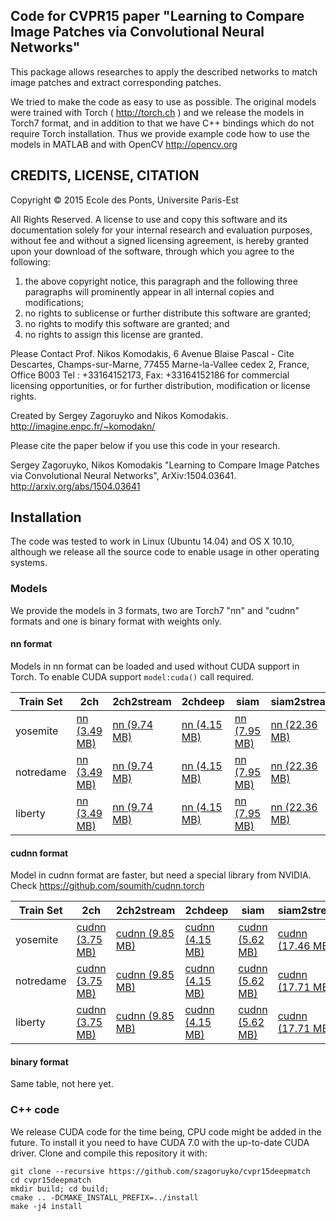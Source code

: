 Code for CVPR15 paper "Learning to Compare Image Patches via Convolutional Neural Networks"
-----
This package allows researches to apply the described networks to match image patches and extract corresponding patches.

We tried to make the code as easy to use as possible. The original models were trained with Torch ( http://torch.ch ) and we release the models in Torch7 format, and in addition to that we have C++ bindings which do not require Torch installation. Thus we provide example code how to use the models in MATLAB and with OpenCV http://opencv.org

CREDITS, LICENSE, CITATION
-----

Copyright © 2015 Ecole des Ponts, Universite Paris-Est

All Rights Reserved. A license to use and copy this software and its documentation solely for your internal 
research and evaluation  purposes, without fee and without a signed licensing agreement, is hereby granted 
upon your download of the software, through which you agree to the following: 
1)  the above copyright notice, this paragraph and the following three paragraphs will prominently appear 
in all internal copies and modifications; 
2)  no rights to sublicense or further distribute this software are granted; 
3) no rights to modify this software are granted; and 
4) no rights to assign this license are granted.   

Please Contact Prof. Nikos Komodakis,
6 Avenue Blaise Pascal - Cite Descartes, Champs-sur-Marne, 77455 Marne-la-Vallee cedex 2, France, Office B003
Tel : +33164152173, Fax: +33164152186
for commercial licensing opportunities, or for further distribution, modification or license rights.

Created by Sergey Zagoruyko and Nikos Komodakis. http://imagine.enpc.fr/~komodakn/

Please cite the paper below if you use this code in your research.

Sergey Zagoruyko, Nikos Komodakis
"Learning to Compare Image Patches via Convolutional Neural Networks",
ArXiv:1504.03641. http://arxiv.org/abs/1504.03641

Installation
-----
The code was tested to work in Linux (Ubuntu 14.04) and OS X 10.10, although we release all the source code to enable usage in other operating systems.

### Models

We provide the models in 3 formats, two are Torch7 "nn" and "cudnn" formats and one is binary format with weights only.

#### nn format

Models in nn format can be loaded and used without CUDA support in Torch. To enable CUDA support ```model:cuda()``` call required.

| Train Set | 2ch | 2ch2stream | 2chdeep | siam | siam2stream |
| --- |  --- |  --- |  --- |  --- |  --- |
| yosemite | [nn (3.49 MB)](https://dl.dropboxusercontent.com/u/44617616/networks/2ch/2ch_yosemite_nn.t7) | [nn (9.74 MB)](https://dl.dropboxusercontent.com/u/44617616/networks/2ch2stream/2ch2stream_yosemite_nn.t7) | [nn (4.15 MB)](https://dl.dropboxusercontent.com/u/44617616/networks/2chdeep/2chdeep_yosemite_nn.t7) | [nn (7.95 MB)](https://dl.dropboxusercontent.com/u/44617616/networks/siam/siam_yosemite_nn.t7) | [nn (22.36 MB)](https://dl.dropboxusercontent.com/u/44617616/networks/siam2stream/siam2stream_yosemite_nn.t7) |
| notredame | [nn (3.49 MB)](https://dl.dropboxusercontent.com/u/44617616/networks/2ch/2ch_notredame_nn.t7) | [nn (9.74 MB)](https://dl.dropboxusercontent.com/u/44617616/networks/2ch2stream/2ch2stream_notredame_nn.t7) | [nn (4.15 MB)](https://dl.dropboxusercontent.com/u/44617616/networks/2chdeep/2chdeep_notredame_nn.t7) | [nn (7.95 MB)](https://dl.dropboxusercontent.com/u/44617616/networks/siam/siam_notredame_nn.t7) | [nn (22.36 MB)](https://dl.dropboxusercontent.com/u/44617616/networks/siam2stream/siam2stream_notredame_nn.t7) |
| liberty | [nn (3.49 MB)](https://dl.dropboxusercontent.com/u/44617616/networks/2ch/2ch_liberty_nn.t7) | [nn (9.74 MB)](https://dl.dropboxusercontent.com/u/44617616/networks/2ch2stream/2ch2stream_liberty_nn.t7) | [nn (4.15 MB)](https://dl.dropboxusercontent.com/u/44617616/networks/2chdeep/2chdeep_liberty_nn.t7) | [nn (7.95 MB)](https://dl.dropboxusercontent.com/u/44617616/networks/siam/siam_liberty_nn.t7) | [nn (22.36 MB)](https://dl.dropboxusercontent.com/u/44617616/networks/siam2stream/siam2stream_liberty_nn.t7) |

#### cudnn format

Model in cudnn format are faster, but need a special library from NVIDIA. Check https://github.com/soumith/cudnn.torch 

| Train Set | 2ch | 2ch2stream | 2chdeep | siam | siam2stream |
| --- |  --- |  --- |  --- |  --- |  --- |
| yosemite | [cudnn (3.75 MB)](https://dl.dropboxusercontent.com/u/44617616/networks/2ch/2ch_yosemite_cudnn.t7) | [cudnn (9.85 MB)](https://dl.dropboxusercontent.com/u/44617616/networks/2ch2stream/2ch2stream_yosemite_cudnn.t7) | [cudnn (4.15 MB)](https://dl.dropboxusercontent.com/u/44617616/networks/2chdeep/2chdeep_yosemite_cudnn.t7) | [cudnn (5.62 MB)](https://dl.dropboxusercontent.com/u/44617616/networks/siam/siam_yosemite_cudnn.t7) | [cudnn (17.46 MB)](https://dl.dropboxusercontent.com/u/44617616/networks/siam2stream/siam2stream_yosemite_cudnn.t7) |
| notredame | [cudnn (3.75 MB)](https://dl.dropboxusercontent.com/u/44617616/networks/2ch/2ch_notredame_cudnn.t7) | [cudnn (9.85 MB)](https://dl.dropboxusercontent.com/u/44617616/networks/2ch2stream/2ch2stream_notredame_cudnn.t7) | [cudnn (4.15 MB)](https://dl.dropboxusercontent.com/u/44617616/networks/2chdeep/2chdeep_notredame_cudnn.t7) | [cudnn (5.62 MB)](https://dl.dropboxusercontent.com/u/44617616/networks/siam/siam_notredame_cudnn.t7) | [cudnn (17.71 MB)](https://dl.dropboxusercontent.com/u/44617616/networks/siam2stream/siam2stream_notredame_cudnn.t7) |
| liberty | [cudnn (3.75 MB)](https://dl.dropboxusercontent.com/u/44617616/networks/2ch/2ch_liberty_cudnn.t7) | [cudnn (9.85 MB)](https://dl.dropboxusercontent.com/u/44617616/networks/2ch2stream/2ch2stream_liberty_cudnn.t7) | [cudnn (4.15 MB)](https://dl.dropboxusercontent.com/u/44617616/networks/2chdeep/2chdeep_liberty_cudnn.t7) | [cudnn (5.62 MB)](https://dl.dropboxusercontent.com/u/44617616/networks/siam/siam_liberty_cudnn.t7) | [cudnn (17.71 MB)](https://dl.dropboxusercontent.com/u/44617616/networks/siam2stream/siam2stream_liberty_cudnn.t7) |

#### binary format

Same table, not here yet.

### C++ code

We release CUDA code for the time being, CPU code might be added in the future. To install it you need to have CUDA 7.0 with the up-to-date CUDA driver.
Clone and compile this repository it with:

```
git clone --recursive https://github.com/szagoruyko/cvpr15deepmatch
cd cvpr15deepmatch
mkdir build; cd build;
cmake .. -DCMAKE_INSTALL_PREFIX=../install
make -j4 install
```